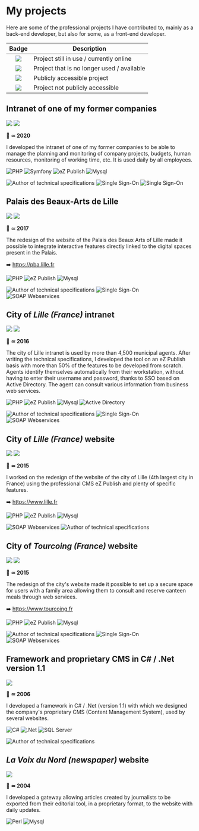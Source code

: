 # My projects

<!--
Voici certains des projets professionnels auxquels j'ai contribué en tant que back-end principalement, mais aussi, pour certains, en front-end.
-->
Here are some of the professional projects I have contributed to, mainly as a back-end developer, but also for some, as a front-end developer.

| Badge | Description |
|:---:|---|
| <img src="https://img.shields.io/badge/Online-386641" /> | Project still in use / currently online |
| <img src="https://img.shields.io/badge/Offline-d62828" /> | Project that is no longer used / available |
| <img src="https://img.shields.io/badge/Public-386641" /> | Publicly accessible project |
| <img src="https://img.shields.io/badge/Private-e76f51" /> | Project not publicly accessible |

## Intranet of one of my former companies

<p>
    <img src="https://img.shields.io/badge/Online-386641" />
    <img src="https://img.shields.io/badge/Private-e76f51" />
</p>

📅 **≃ 2020**

<!--
J'ai réalisé l'intranet d'une de mes anciennes entreprises pour pouvoir gérer le planning et le suivi des projets de l'entreprise, les budgets, les demandes concernant les ressources humaines, le suivi des horaires, etc. Il est utilisé quotidiennement par tous les collaborateurs.
-->
I developed the intranet of one of my former companies to be able to manage the planning and monitoring of company projects, budgets, human resources, monitoring of working time, etc. It is used daily by all employees.

<p>
    <img alt="PHP" src="https://img.shields.io/badge/-PHP-006d77?style=flat-square&logo=php&logoColor=white" />
    <img alt="Symfony" src="https://img.shields.io/badge/-Symfony-006d77?style=flat-square&logo=symfony&logoColor=white" />
    <img alt="eZ Publish" src="https://img.shields.io/badge/-eZ%20Publish-83c5be?style=flat-square&logo=ezpublish&logoColor=white" />
    <img alt="Mysql" src="https://img.shields.io/badge/-Mysql-83c5be?style=flat-square&logo=mysql&logoColor=white" />
</p>

<p>
    <img alt="Author of technical specifications" src="https://img.shields.io/badge/Author%20of%20technical%20specifications-2a9d8f" />
    <img alt="Single Sign-On" src="https://img.shields.io/badge/SSO%20(Single%20SignOn)%20with%20Google-2a9d8f" />
    <img alt="Single Sign-On" src="https://img.shields.io/badge/Google%20Workspace%20API-2a9d8f" />
</p>

## Palais des Beaux-Arts de Lille

<p>
    <img src="https://img.shields.io/badge/Online-386641" />
    <img src="https://img.shields.io/badge/Public-386641" />
</p>

📅 **≃ 2017**

<!--
La refonte du site web du Palais des Beaux Arts de Lille a permis d'intégrer des fonctionnalités interactives en lien direct avec les espaces numériques présents sur le site du Palais.
-->
The redesign of the website of the Palais des Beaux Arts of Lille made it possible to integrate interactive features directly linked to the digital spaces present in the Palais.

➡️ https://pba.lille.fr

<p>
    <img alt="PHP" src="https://img.shields.io/badge/-PHP-006d77?style=flat-square&logo=php&logoColor=white" />
    <img alt="eZ Publish" src="https://img.shields.io/badge/-eZ%20Publish-83c5be?style=flat-square&logo=ezpublish&logoColor=white" />
    <img alt="Mysql" src="https://img.shields.io/badge/-Mysql-83c5be?style=flat-square&logo=mysql&logoColor=white" />
</p>

<p>
    <img alt="Author of technical specifications" src="https://img.shields.io/badge/Author%20of%20technical%20specifications-2a9d8f" />
    <img alt="Single Sign-On" src="https://img.shields.io/badge/SSO%20(Single%20SignOn)-2a9d8f" />
    <img alt="SOAP Webservices" src="https://img.shields.io/badge/SOAP%20Webservices-2a9d8f" />
</p>

## City of _Lille (France)_ intranet

<p>
    <img src="https://img.shields.io/badge/Online-386641" />
    <img src="https://img.shields.io/badge/Private-e76f51" />
</p>

📅 **≃ 2016**

<!--
L'intranet de la ville de Lille est utilisé par plus de 4500 agents municipaux. Après avoir rédigé les spécifications techniques, j'ai développé l'outil sur une base eZ Publish avec plus de 50% des fonctionnalités à développer from scratch. Les agents s'identifient automatiquement depuis leur poste de travail, sans avoir à saisir leur identifiant et leur mot de passe, grâce à un SSO basé sur Active Directory. L'agent peut consulter différentes informations issues de webservices métiers.
-->
The city of Lille intranet is used by more than 4,500 municipal agents. After writing the technical specifications, I developed the tool on an eZ Publish basis with more than 50% of the features to be developed from scratch. Agents identify themselves automatically from their workstation, without having to enter their username and password, thanks to SSO based on Active Directory. The agent can consult various information from business web services.

<p>
    <img alt="PHP" src="https://img.shields.io/badge/-PHP-006d77?style=flat-square&logo=php&logoColor=white" />
    <img alt="eZ Publish" src="https://img.shields.io/badge/-eZ%20Publish-83c5be?style=flat-square&logo=ezpublish&logoColor=white" />
    <img alt="Mysql" src="https://img.shields.io/badge/-Mysql-83c5be?style=flat-square&logo=mysql&logoColor=white" />
    <img alt="Active Directory" src="https://img.shields.io/badge/-Active%20Directory-83c5be?style=flat-square&logo=msactivedirectory&logoColor=white" />
</p>

<p>
    <img alt="Author of technical specifications" src="https://img.shields.io/badge/Author%20of%20technical%20specifications-2a9d8f" />
    <img alt="Single Sign-On" src="https://img.shields.io/badge/SSO%20(Single%20SignOn)%20with%20Active%20Directory-2a9d8f" />
    <img alt="SOAP Webservices" src="https://img.shields.io/badge/SOAP%20Webservices-2a9d8f" />
<p/>

## City of _Lille (France)_ website

<p>
    <img src="https://img.shields.io/badge/Online-386641" />
    <img src="https://img.shields.io/badge/Public-386641" />
</p>

📅 **≃ 2015**

<!--
J'ai travaillé sur la refonte du site internet de la ville de Lille (4ème agglomération de France) en utilisant le CMS professionnel eZ Publish et une multitude de fonctionnalités spécifiques.
-->
I worked on the redesign of the website of the city of Lille (4th largest city in France) using the professional CMS eZ Publish and plenty of specific features.

➡️ https://www.lille.fr 

<p>
    <img alt="PHP" src="https://img.shields.io/badge/-PHP-006d77?style=flat-square&logo=php&logoColor=white" />
    <img alt="eZ Publish" src="https://img.shields.io/badge/-eZ%20Publish-83c5be?style=flat-square&logo=ezpublish&logoColor=white" />
    <img alt="Mysql" src="https://img.shields.io/badge/-Mysql-83c5be?style=flat-square&logo=mysql&logoColor=white" />
</p>

<p>
    <img alt="SOAP Webservices" src="https://img.shields.io/badge/SOAP%20Webservices-2a9d8f" />
    <img alt="Author of technical specifications" src="https://img.shields.io/badge/Author%20of%20technical%20specifications-2a9d8f" />
</p>

## City of _Tourcoing (France)_ website

<p>
    <img src="https://img.shields.io/badge/Online-386641" />
    <img src="https://img.shields.io/badge/Public-386641" />
</p>

📅 **≃ 2015**

<!--
La refonte du site web de la ville a permis de mettre en place un espace sécurisé pour les usagers avec un espace famille leur permettant de consulter et de réserver les repas de cantine à travers des webservices.
-->
The redesign of the city's website made it possible to set up a secure space for users with a family area allowing them to consult and reserve canteen meals through web services.

➡️ https://www.tourcoing.fr

<p>
    <img alt="PHP" src="https://img.shields.io/badge/-PHP-006d77?style=flat-square&logo=php&logoColor=white" />
    <img alt="eZ Publish" src="https://img.shields.io/badge/-eZ%20Publish-83c5be?style=flat-square&logo=ezpublish&logoColor=white" />
    <img alt="Mysql" src="https://img.shields.io/badge/-Mysql-83c5be?style=flat-square&logo=mysql&logoColor=white" />
</p>

<p>
    <img alt="Author of technical specifications" src="https://img.shields.io/badge/Author%20of%20technical%20specifications-2a9d8f" />
    <img alt="Single Sign-On" src="https://img.shields.io/badge/SSO%20(Single%20SignOn)-2a9d8f" />
    <img alt="SOAP Webservices" src="https://img.shields.io/badge/SOAP%20Webservices-2a9d8f" />
</p>

## Framework and proprietary CMS in C# / .Net version 1.1

<img src="https://img.shields.io/badge/Offline-d62828" /><br>

📅 **≃ 2006**

<!--
J'ai développé un framework en C# / .Net (version 1.1) avec lequel nous avons conçu le CMS (Content Management System) propriétaire de l'entreprise, utilisé par plusieurs sites web.
-->
I developed a framework in C# / .Net (version 1.1) with which we designed the company's proprietary CMS (Content Management System), used by several websites.

<p>
    <img alt="C#" src="https://img.shields.io/badge/-C%23-006d77?style=flat-square&logo=csharp&logoColor=white" />
    <img alt=".Net" src="https://img.shields.io/badge/-.Net-006d77?style=flat-square&logo=dotnet&logoColor=white" />
    <img alt="SQL Server" src="https://img.shields.io/badge/-Sql Server-83c5be?style=flat-square&logo=microsoft-sql-server&logoColor=white" />
</p>

<p>
    <img alt="Author of technical specifications" src="https://img.shields.io/badge/Author%20of%20technical%20specifications-2a9d8f" />
</p>

## _La Voix du Nord (newspaper)_ website

<p>
    <img src="https://img.shields.io/badge/Offline-d62828" />
</p>

📅 **≃ 2004**

<!--
J'ai développé une passerelle permettant d'exporter les articles créés par les journalistes depuis leur outil rédactionnel, dans un format propriétaire, vers le site web avec actualisation quotidienne.
-->
I developed a gateway allowing articles created by journalists to be exported from their editorial tool, in a proprietary format, to the website with daily updates.

<p>
    <img alt="Perl" src="https://img.shields.io/badge/-Perl-006d77?style=flat-square&logo=perl&logoColor=white" />
    <img alt="Mysql" src="https://img.shields.io/badge/-Mysql-83c5be?style=flat-square&logo=mysql&logoColor=white" />
</p>